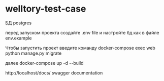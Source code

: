 # welltory-test-case

БД postgres

перед запуском проекта создайте .env file и настройте бд как в файле env.example


Чтобы запустить проект введите команду docker-compose exec web python manage.py migrate

далее docker-compose up -d --build


http://localhost/docs/ swagger documentation
